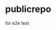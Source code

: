 # publicrepo
for e2e test












































































































































































































































































































































































































































































































































































































































































































































































































































































































































































































































































































































































































































































































































































































































































































































































































































































































































































































































































































































































































































































































































































































































































